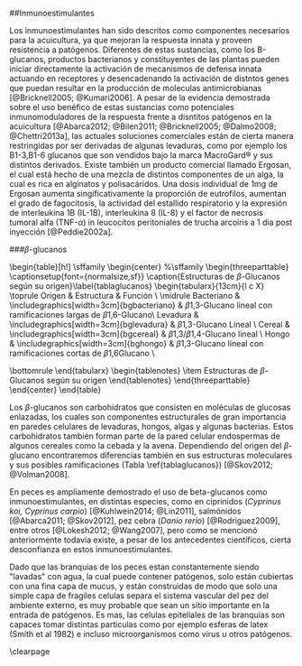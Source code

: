 
##Inmunoestimulantes

Los inmunoestimulantes han sido descritos como componentes necesarios para la acuicultura, ya que mejoran la respuesta innata y proveen resistencia a patógenos. Diferentes de estas sustancias, como los B-glucanos, productos bacterianos y constituyentes de las plantas pueden iniciar directamente la activación de mecanismos de defensa innata actuando en receptores y desencadenando la activación de distntos genes que puedan resultar en la producción de moleculas antimicrobianas [@Bricknell2005; @Kumari2006].
A pesar de la evidencia demostrada sobre el uso benéfico de estas sustancias como potenciales inmunomoduladores de la respuesta frente a disntitos patógenos en la acuicultura [@Abarca2012; @Bilen2011; @Bricknell2005; @Dalmo2008; @Chettri2013a], las actuales soluciones comerciales están de cierta manera restringidas por ser derivadas de algunas levaduras, como por ejemplo los B1-3,B1-6 glucanos que son vendidos bajo la marca MacroGard® y sus distintos derivados. Existe también un producto comercial llamado Ergosan, el cual está hecho de una mezcla de distintos componentes de un alga, la cual es rica en alginatos y polisacáridos. Una dosis individual de 1mg de Ergosan aumenta singificativamente la proporción de eutrofilos, aumentan el grado de fagocitosis, la actividad del estallido respiratorio y la expresión de interleukina 1B (IL-1B), interleukina 8 (IL-8) y el factor de necrosis tumoral alfa (TNF-$\alpha$) in leucocitos peritoniales de trucha arcoíris a 1 dia post inyección [@Peddie2002a].

###$\beta$-glucanos

\begin{table}[h!]
\sffamily
\begin{center}
%\sffamily
\begin{threeparttable}
\captionsetup{font={normalsize,sf}}
\caption{Estructuras de $\beta$-Glucanos según su origen}\label{tablaglucanos}
\begin{tabularx}{13cm}{l c X}
\toprule
Origen & Estructura & Función \\
\midrule
Bacteriano & \includegraphics[width=3cm]{bgbacteriano} & $\beta$1,3-Glucano lineal con ramificaciones largas de $\beta$1,6-Glucano\\
Levadura & \includegraphics[width=3cm]{bglevadura} & $\beta$1,3-Glucano Lineal \\ 
Cereal & \includegraphics[width=3cm]{bgcereal} & $\beta$1,3/$\beta$1,4-Glucano lineal \\
Hongo & \includegraphics[width=3cm]{bghongo} & $\beta$1,3-Glucano lineal con ramificaciones cortas de $\beta$1,6Glucano \\

\bottomrule
\end{tabularx}
\begin{tablenotes}
	\item Estructuras de $\beta$-Glucanos según su origen
\end{tablenotes}
\end{threeparttable}
\end{center}
\end{table}


Los $\beta$-glucanos son carbohidratos que consisten en moléculas de glucosas enlazadas, los cuales son componentes estructurales de gran importancia en paredes celulares de levaduras, hongos, algas y algunas bacterias. Estos carbohidratos también forman parte de la pared celular endospermas de algunos cereales como la cebada y la avena. Dependiendo del origen del $\beta$-glucano encontraremos diferencias también en sus estructuras moleculares y sus posibles ramificaciones (Tabla \ref{tablaglucanos}) [@Skov2012; @Volman2008].

En peces es ampliamente demostrado el uso de beta-glucanos como inmunoestimulantes, en distintas especies, como en ciprinidos (_Cyprinus koi, Cyprinus carpio_) [@Kuhlwein2014; @Lin2011]⁠, salmónidos [@Abarca2011; @Skov2012]⁠, pez cebra (_Danio rerio_) [@Rodriguez2009], entre otros [@Lokesh2012; @Wang2007], pero como se mencionó anteriormente todavía existe, a pesar de los antecedentes científicos, cierta desconfianza en estos inmunoestimulantes. 

Dado que las branquias de los peces estan constantemente siendo "lavadas" con agua, la cual puede contener patógenos, solo están cubiertas con una fina capa de mucus, y están construidas de modo que solo una simple capa de fragiles celulas separa el sistema vascular del pez del ambiente externo, es muy probable que sean un sitio importante en la entrada de patógenos. Es mas, las celulas epiteliales de las branquias son capaces tomar distintas particulas como por ejemplo esferas de latex (Smith et al 1982) e incluso microorganismos como virus u otros patógenos.

\clearpage
